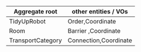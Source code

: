 |Aggregate root | other entities / VOs |
|---|---|
| TidyUpRobot|Order,Coordinate|
|Room|Barrier ,Coordinate|
| TransportCategory|Connection,Coordinate|




